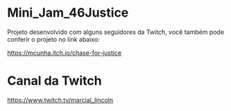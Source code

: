 # Mini_Jam_46Justice

Projeto desenvolvido com alguns seguidores da Twitch, você também pode conferir o projeto no link abaixo:

https://mcunha.itch.io/chase-for-justice

# Canal da Twitch
https://www.twitch.tv/marcial_lincoln
